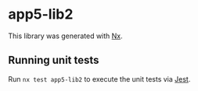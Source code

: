 # app5-lib2

This library was generated with [Nx](https://nx.dev).

## Running unit tests

Run `nx test app5-lib2` to execute the unit tests via [Jest](https://jestjs.io).
